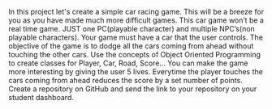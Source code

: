 In this project let's create a simple car racing game. This will be a breeze for you
as you have made much more difficult games.
This car game won’t be a real time game. JUST one PC(playable character) and
multiple NPC’s(non playable characters).
Your game must have a car that the user controls. The objective of the game is to
dodge all the cars coming from ahead without touching the other cars.
Use the concepts of Object Oriented Programming to create classes for Player,
Car, Road, Score…
You can make the game more interesting by giving the user 5 lives. Everytime the
player touches the cars coming from ahead reduces the score by a set number of
points.
Create a repository on GitHub and send the link to your repository on your student
dashboard.

